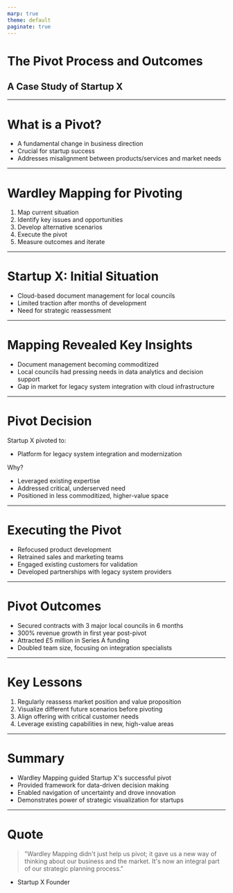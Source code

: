 ```yaml
---
marp: true
theme: default
paginate: true
---
```


# The Pivot Process and Outcomes
## A Case Study of Startup X

---

# What is a Pivot?

- A fundamental change in business direction
- Crucial for startup success
- Addresses misalignment between products/services and market needs

---

# Wardley Mapping for Pivoting

1. Map current situation
2. Identify key issues and opportunities
3. Develop alternative scenarios
4. Execute the pivot
5. Measure outcomes and iterate

---

# Startup X: Initial Situation

- Cloud-based document management for local councils
- Limited traction after months of development
- Need for strategic reassessment

---

# Mapping Revealed Key Insights

- Document management becoming commoditized
- Local councils had pressing needs in data analytics and decision support
- Gap in market for legacy system integration with cloud infrastructure

---

# Pivot Decision

Startup X pivoted to:
- Platform for legacy system integration and modernization

Why?
- Leveraged existing expertise
- Addressed critical, underserved need
- Positioned in less commoditized, higher-value space

---

# Executing the Pivot

- Refocused product development
- Retrained sales and marketing teams
- Engaged existing customers for validation
- Developed partnerships with legacy system providers

---

# Pivot Outcomes

- Secured contracts with 3 major local councils in 6 months
- 300% revenue growth in first year post-pivot
- Attracted £5 million in Series A funding
- Doubled team size, focusing on integration specialists

---

# Key Lessons

1. Regularly reassess market position and value proposition
2. Visualize different future scenarios before pivoting
3. Align offering with critical customer needs
4. Leverage existing capabilities in new, high-value areas

---

# Summary

- Wardley Mapping guided Startup X's successful pivot
- Provided framework for data-driven decision making
- Enabled navigation of uncertainty and drove innovation
- Demonstrates power of strategic visualization for startups

---

# Quote

> "Wardley Mapping didn't just help us pivot; it gave us a new way of thinking about our business and the market. It's now an integral part of our strategic planning process."

- Startup X Founder